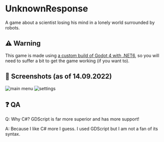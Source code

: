 ﻿
# UnknownResponse
A game about a scientist losing his mind in a lonely world surrounded by robots.

## ⚠️ Warning
This game is made using [a custom build of Godot 4 with .NET6](https://github.com/godotengine/godot/pull/64089), so you will need to suffer a bit to get the game working (if you want to).

## 📸 Screenshots (as of 14.09.2022)
![main menu](https://i.imgur.com/rUP77EI.png)
![settings](https://user-images.githubusercontent.com/65343244/190018740-4964947d-346c-4bb7-a607-6c3a55e2463f.png)

## ❓ QA
Q: Why C#? GDScript is far more superior and has more support!

A: Because I like C# more I guess. I used GDScript but I am not a fan of its syntax.
